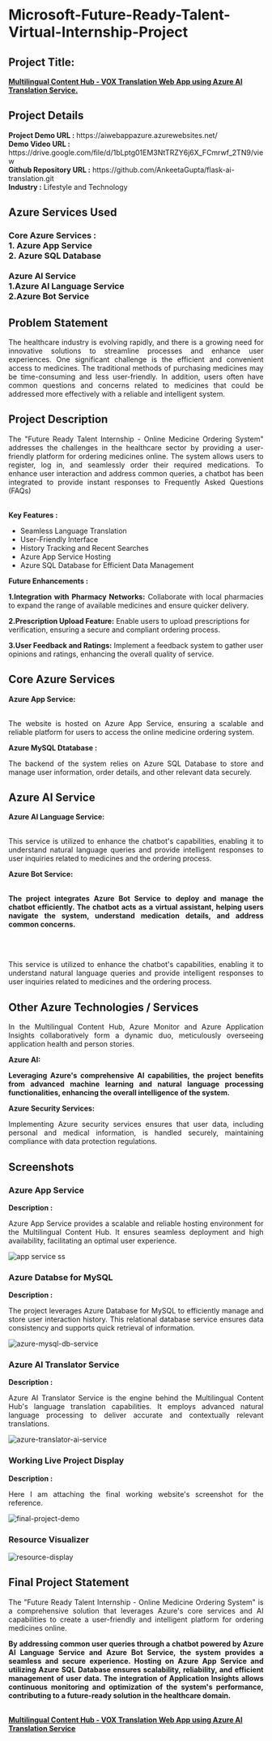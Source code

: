 <h1>Microsoft-Future-Ready-Talent-Virtual-Internship-Project</h1>
<h2>Project Title:</h2><b><a href="https://aiwebappazure.azurewebsites.net/">Multilingual Content Hub - VOX Translation Web App using Azure AI Translation Service.</b></a>
<br>
<h2>Project Details</h2>
<b>Project Demo URL :</b> https://aiwebappazure.azurewebsites.net/ <br>
<b>Demo Video URL :</b> https://drive.google.com/file/d/1bLptg01EM3NtTRZY6j6X_FCmrwf_2TN9/view <br>
<b>Github Repository URL :</b> https://github.com/AnkeetaGupta/flask-ai-translation.git <br>
<b>Industry :</b> Lifestyle and Technology<br>
<h2>Azure Services Used</h2>
<h3>
Core Azure Services : <br>
1. Azure App Service <br>
2. Azure SQL Database <br> <br>
Azure AI Service <br>
1.Azure AI Language Service <br>
2.Azure Bot Service    
</h3>
<h2>Problem Statement</h2>
<p align="justify">The healthcare industry is evolving rapidly, and there is a growing need for innovative solutions to streamline processes and enhance user experiences. One significant challenge is the efficient and convenient access to medicines. The traditional methods of purchasing medicines may be time-consuming and less user-friendly. In addition, users often have common questions and concerns related to medicines that could be addressed more effectively with a reliable and intelligent system.</p>
<h2>Project Description</h2>
<p align="justify">The "Future Ready Talent Internship - Online Medicine Ordering System" addresses the challenges in the healthcare sector by providing a user-friendly platform for ordering medicines online. The system allows users to register, log in, and seamlessly order their required medications. To enhance user interaction and address common queries, a chatbot has been integrated to provide instant responses to Frequently Asked Questions (FAQs)</p><br>
<b>Key Features :</b>
<ul>
    <li>Seamless Language Translation</li>
    <li>User-Friendly Interface</li>
    <li>History Tracking and Recent Searches</li>
    <li>Azure App Service Hosting</li>
    <li>Azure SQL Database for Efficient Data Management</li>
</ul>
<b>Future Enhancements :</b><br>
<p align="justify"><b>1.Integration with Pharmacy Networks:</b> Collaborate with local pharmacies to expand the range of available medicines and ensure quicker delivery.

<b>2.Prescription Upload Feature:</b> Enable users to upload prescriptions for verification, ensuring a secure and compliant ordering process.

<b>3.User Feedback and Ratings:</b> Implement a feedback system to gather user opinions and ratings, enhancing the overall quality of service.</p>
<h2>Core Azure Services</h2>
<b>Azure App Service:</b><br><p align="justify"><br> The website is hosted on Azure App Service, ensuring a scalable and reliable platform for users to access the online medicine ordering system.</p>

<b>Azure MySQL Dtatabase :</b><br><p align="justify">The backend of the system relies on Azure SQL Database to store and manage user information, order details, and other relevant data securely.</p>
<h2>Azure AI Service</h2>
<b>Azure AI Language Service:</b><br><br><p align="justify">This service is utilized to enhance the chatbot's capabilities, enabling it to understand natural language queries and provide intelligent responses to user inquiries related to medicines and the ordering process.</p>
<b><b>Azure Bot Service:</b><br><br><p align="justify">The project integrates Azure Bot Service to deploy and manage the chatbot efficiently. The chatbot acts as a virtual assistant, helping users navigate the system, understand medication details, and address common concerns.</p></b><br><br><p align="justify">This service is utilized to enhance the chatbot's capabilities, enabling it to understand natural language queries and provide intelligent responses to user inquiries related to medicines and the ordering process.</p>
<h2>Other Azure Technologies / Services</h2>
<p align="justify">In the Multilingual Content Hub, Azure Monitor and Azure Application Insights collaboratively form a dynamic duo, meticulously overseeing application health and person stories.</p>

<b>Azure AI:</b><p align="justify"><b>Leveraging Azure's comprehensive AI capabilities, the project benefits from advanced machine learning and natural language processing functionalities, enhancing the overall intelligence of the system.<br>
</b></p>
<b>Azure Security Services:</b><br><p align="justify">Implementing Azure security services ensures that user data, including personal and medical information, is handled securely, maintaining compliance with data protection regulations.</p>


<h2>Screenshots</h2>
<h3>Azure App Service</h3>
<b>Description :</b><p align="justify">Azure App Service provides a scalable and reliable hosting environment for the Multilingual Content Hub. It ensures seamless deployment and high availability, facilitating an optimal user experience.</p>

![app service ss](https://github.com/prathmeshk12/sport/assets/155420565/83024dfa-2524-49b5-a13c-9480d0796d0f)

<h3>Azure Databse for MySQL</h3>
<b>Description :</b><p align="justify"> The project leverages Azure Database for MySQL to efficiently manage and store user interaction history. This relational database service ensures data consistency and supports quick retrieval of information.</p>
<img src="https://github.com/AnkeetaGupta/flask-ai-translation/blob/main/screenshots/app-db.png" alt="azure-mysql-db-service"></img><br>
<h3>Azure AI Translator Service</h3>
<b>Description :</b><p align="justify">Azure AI Translator Service is the engine behind the Multilingual Content Hub's language translation capabilities. It employs advanced natural language processing to deliver accurate and contextually relevant translations.</p>
<img src="https://github.com/AnkeetaGupta/flask-ai-translation/blob/main/screenshots/app-ai.png" alt="azure-translator-ai-service"></img><br>
<h3>Working Live Project Display</h3>
<b>Description :</b><p align="justify">Here I am attaching the final working website's screenshot for the reference.</p>
<img src="https://github.com/AnkeetaGupta/flask-ai-translation/blob/main/screenshots/final-project.png" alt="final-project-demo"></img>

<h3>Resource Visualizer</h3>
<img src="https://github.com/AnkeetaGupta/flask-ai-translation/blob/main/screenshots/flask-ai.jpg" alt="resource-display"></img>

<h2>Final Project Statement</h2>
<p align="justify">
The "Future Ready Talent Internship - Online Medicine Ordering System" is a comprehensive solution that leverages Azure's core services and AI capabilities to create a user-friendly and intelligent platform for ordering medicines online. </p>
<p align="justify">
<b>By addressing common user queries through a chatbot powered by Azure AI Language Service and Azure Bot Service, the system provides a seamless and secure experience. Hosting on Azure App Service and utilizing Azure SQL Database ensures scalability, reliability, and efficient management of user data. The integration of Application Insights allows continuous monitoring and optimization of the system's performance, contributing to a future-ready solution in the healthcare domain.</b>
</p> <br>
</h2><b><a href="https://aiwebappazure.azurewebsites.net/">Multilingual Content Hub - VOX Translation Web App using Azure AI Translation Service</b></a>

